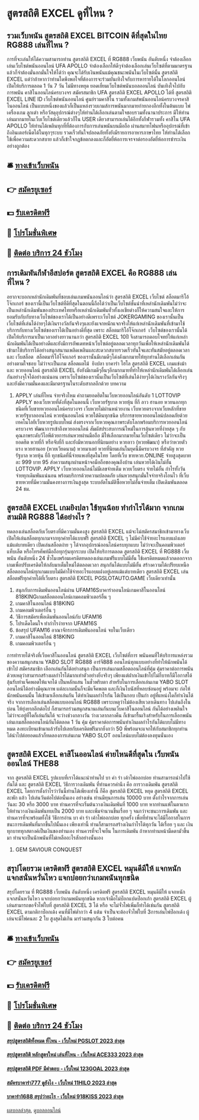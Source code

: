 # สูตรสถิติ EXCEL ดูที่ไหน ?
## รวมเว็บพนัน สูตรสถิติ EXCEL BITCOIN ดีที่สุดในไทย RG888 เล่นที่ไหน ?
การที่จะเล่นให้ได้ความสามารถท่าน สูตรสถิติ EXCEL ที่ RG888 เว็บพนัน อันดับหนึ่ง จำต้องเลือกเล่นเว็บไซต์พนันออนไลน์ UFA APOLLO จำต้องเลือกให้ดีๆจำต้องเลือกเล่นเว็บไซต์ที่ตามมาตรฐานแล้วก็จำต้องมั่นอกมั่นใจให้ได้ว่า คุณจะได้รับเงินพนันแม้คุณชนะพนันในเว็บไซต์นั้น สูตรสถิติ EXCEL แต่ว่าถ้าหากว่าท่านใดพึงพอใจที่ต้องการจะร่วมบันเทิงใจกับการหารายได้ในโลกออนไลน์ เปิดให้บริการตลอด 1 วัน 7 วัน ไม่มีทางหยุด ยอดเยี่ยมเว็บไซต์พนันบอลออนไลน์ บันเทิงใจไปกับ การพนัน
คาสิโนออนไลน์ครบวงจร สมัครสมาชิก UFA สูตรสถิติ EXCEL APOLLO ได้ที่ สูตรสถิติ EXCEL LINE ID เว็บไซต์พนันออนไลน์ ศูนย์รวมคาสิโน รวมทั้งเกมส์พนันออนไลน์ครบวงจรคาสิโนออนไลน์ เป็นแบบหนึ่งของแล้วก็เป็นแหล่งรวบเกมส์การพนันมากมายก่ายกองอีกทั้งในต้นแบบ ไพ่ เครื่องเกม ลูกเต๋า หรือวัสดุอุปกรณ์ต่างๆให้ท่านได้เลือกเล่นตามใจชอบรวมทั้งนานาประการ มีให้ท่านเล่นมากมายในเว็บเว็บไซต์เดียวแล้วก็ใน USER เดียวสามารถเล่นได้อีกทั้งกีฬารวมทั้ง
คาสิโน UFA APOLLO ให้ท่านได้เพลินทุกที่ที่ต้องการกับการเล่นพนันบนมือถือ ผ่านสมาทโฟนหรืออุปกรณ์ที่เข้าถึงอินเตอร์เน็ตได้ในทุกๆระบบ รวดเร็วทันใจปลอดภัยทั้งยังมีรายการอาหารภาษาไทย ให้ท่านได้เลือกใช้เพื่อความสะดวกสบาย แล้วก็เข้าใจกฏข้อตกลงและก็อัตยี่ห้อการเจรจาต่อรองอัตยี่ห้อการชำระเงินอย่างถูกต้อง

## 🛎 [ทางเข้าเว็บพนัน](https://bit.ly/3SdLNi2)
## 👉 [สมัครยูเซอร์](https://bit.ly/3SdLNi2)
## 💵 [รับเครดิตฟรี](https://bit.ly/3dyRKHj)
## 👑 [โปรโมชั่นพิเศษ](https://bit.ly/3dyRKHj)
## 📱 [ติดต่อ บริการ 24 ชัวโมง](https://bit.ly/3dyRKHj)

## การเดิมพันกีฬาอีสปอร์ต สูตรสถิติ EXCEL คือ RG888 เล่นที่ไหน ?
อยากจะบอกเหล่านักเดิมพันที่ชอบเล่นเกมพนันออนไลน์ว่า สูตรสถิติ EXCEL เว็บไซต์ สล็อตมาริโอ้โจ๊กเกอร์ ของเรานี้เป็นเว็บไซต์ที่ดีที่สุดในตอนนี้ถือได้ว่าเป็นเว็บไซต์ชั้นนำที่เหล่านักเดิมพันไม่ว่าจะเป็นเหล่านักเดิมพันของประเทศไทยหรือเหล่านักเดิมพันทั่วทั้งเอเชียต่างก็ให้ความสนใจและให้การยอมรับกับกับทางเว็บไซต์ของเราได้เป็นอย่างดีเพราะเว็บไซต์ JOKERGAMING ของเรานั้นเป็นเว็บไซต์ที่เล่นได้ง่ายๆได้เงินรางวัลกันจริงๆและยังแจกหนักแจกจริงให้แก่เหล่านักเดิมพันที่เข้ามาใช้บริการกับทางเว็บไซต์ของเราได้เป็นอย่างดีที่สุด เพราะ สล็อตมาริโอ้โจ๊กเกอร์  เว็บไซต์ของเรานั้นได้เปิดให้บริการมาเป็นเวลาอย่างยาวนานกว่า สูตรสถิติ EXCEL 10ปี จึงสามารถตอบโจทย์ให้แก่เหล่านักเดิมพันได้เป็นอย่างดีและยังมีการอัพเดทหน้าเว็บไซต์อยู่ตลอดเวลาทุกวันเพื่อให้เหล่านักเดิมพันได้เข้ามาใช้บริการได้อย่างสนุกสนานเพลิดเพลินและสะดวกสบายรวดเร็วทันใจและทันสมัยอยู่ตลอดเวลาและ เว็บสล็อต  สล็อตมาริโอ้โจ๊กเกอร์ ของเรานั้นมีเกมดีๆโด่งดังมากมายให้ทุกท่านได้เลือกเล่นกันอย่างตามใจชอบ ไม่ว่าจะเป็นเกม สล็อตผลไม้  ยิงปลา บาคาร่า ไฮโล สูตรสถิติ EXCEL เกมแข่งม้า และ หวยออนไลน์ สูตรสถิติ EXCEL ยังยังมีเกมดีๆอื่นๆอีกมากมายที่ทำให้เหล่านักเดิมพันได้เลือกเล่นกันอย่างจุใจได้อย่างแน่นอน เพราเว็บไซต์ของเรานั้นเป็นเว็บไซต์ที่เล่นได้ง่ายๆได้เงินรางวัลกันจริงๆ และยังมีความมั่นคงและมีมาตรฐานในระดับสากลอีกด้วย
บทความ
1. APPLY เล่นที่ไหน จ่ายจริงไหม คำถามยอดฮิตในเว็บหวยออนไลน์อันดับ 1 LOTTOVIP APPLY ของเว็บหวยที่ดังที่สุดในตอนนี้ เว็บหวยรัฐบาล หวยหุ้น ยี่กี ลาว ฮานอย หวยนอกทุกชนิดที่เว็บขายหวยออนไลน์ครบวงจร เว็บหวยไม่ผ่านหน่วยงาน เว็บหวยตรงจากเว็บหลักที่ขายหวยรัฐบาลออนไลน์ หวยหุ้นออนไลน์ หวยใต้ดินทุกชนิด บริการขายหวยออนไลน์ปลอดภัยด้วยเทคโนโลยีเว็บหวยรูปแบบใหม่ ส่งตรงจากเว็บหวยคุณภาพระดับโลกพร้อมบริการหวยออนไลน์ครบวงจร พัฒนาการเข้าถึงหวยออนไลน์ สัมผัสประสบการณ์ใหม่ในการลุ้นหวยที่ง่ายสุด ๆ กับคุณภาพระดับวีไอพีด้วยการเล่นหวยผ่านมือถือ มีให้เลือกมากมายในเว็บไซต์เดียว ไม่ว่าจะเป็นยอดฮิต หวยยี่กี หรือจับยี่กี และยังมีหวยนอกที่นิยมอย่าง หวยลาว (หวยพัฒนา) หรือว่าหวยตัวแรง หวยฮานอย (หวยเวียดนาม) หวยมาเลย์ หวยที่นิยมเล่นในยุคนี้มีครบวงจร ที่สำคัญ หวยรัฐบาล หวยหุ้น ยี่กี ทุกชนิดที่นี่จ่ายแพงที่สุดในไทย โดยที่เว็บ ขายหวย.ONLINE จ่ายสูงสุดบาทละ 999 บาท 95 ส่งความสนุกผ่านหน้าจอมือถือของคุณถึงบ้าน เล่นหวยได้เงินไม่อั้น LOTTOVIP. APPLY เว็บหวยออนไลน์ไม่มีเลขจ่ายเต็ม หวยเว็บตรง จ่ายไม่อั้น กำไรทั้งวัน จ่ายทุกเดิมพันแน่นอน พร้อมบริการด้วยความปลอดภัย เล่นหวยสนุกมั่นใจจ่ายจริงโอนไว ที่เว็บขายหวยที่มีความมั่นคงทางการเงินสูงสุด ระบบอัตโนมัติซื้อหวยไม่อั้นจ่ายเต็ม เปิดเดิมพันตลอด 24 ชม.

## สูตรสถิติ EXCEL เกมยิงปลา ใช้ทุนน้อย ทำกำไรได้มาก จากเกมสามมิติ RG888 ได้อย่างไร ?
ทดลองเล่นสล็อตกับเว็บตรงที่มีความมั่นคงสูง สูตรสถิติ EXCEL แม้จะไม่สมัครสมาชิกเข้ามาทางเว็บเปิดให้เล่นสล็อตทุกเกมจากทุกค่ายได้แบบฟรี สูตรสถิติ EXCEL ๆ ไม่มีค่าใช้จ่ายอะไรแอบแฝงเลยแม้แต่บาทเดียว เปิดเล่นสล็อตง่าย ๆ ได้จากอุปกรณ์ออนไลน์ครบทุกแบบ ไม่ว่าจะเป็นคอมพิวเตอร์ แท็บเล็ต หรือโทรศัพท์มือถือทุกรุ่นทุกระบบ เปิดให้บริการตลอด สูตรสถิติ EXCEL ที่ RG888 เว็บพนัน อันดับหนึ่ง 24 ชั่วโมงพร้อมเครดิตทดลองเล่นเกมฟรีแบบไม่มีอั้น ใช้เครดิตหมดแล้วกดออกจากเกมเพื่อปรับเครดิตให้กลับมาเต็มใหม่ได้ตลอดเวลา สนุกกันได้แบบไม่มีอั้น สร้างความได้เปรียบเหนือสล็อตออนไลน์ทุกเกมแบบไม่มีค่าใช้จ่ายอะไรแอบแฝงอยู่เลยแม้แต่บาทเดียว สูตรสถิติ EXCEL เล่นสล็อตฟรีทุกค่ายได้ที่เว็บตรง สูตรสถิติ EXCEL PGSLOTAUTO.GAME เว็บเดียวเท่านั้น
1. สนุกกับการเดิมพันออนไลน์ผ่าน UFAM16Sบาคาร่าออนไลน์เกมคาสิโนออนไลน์ 818KINGเกมสล็อตออนไลน์เกมคอมพิวเตอร์อื่น ๆ
2. เกมคาสิโนออนไลน์ 818KING
3. เกมคอมพิวเตอร์อื่น ๆ
4. วิธีการสมัครเพื่อเดิมพันออนไลน์กับ UFAM16
5. โปรเด็ดโดนใจ ทำกำไรง่ายจาก UFAM16S
6. ข้อสรุป UFAM16 อาณาจักรการเดิมพันออนไลน์ จบในเว็บเดียว
7. เกมคาสิโนออนไลน์ 818KING
8. เกมคอมพิวเตอร์อื่น ๆ

การทำรายได้จริงที่เว็บคาสิโนออนไลน์ สูตรสถิติ EXCEL เว็บไซต์ที่การ พนันคนที่ให้บริการแหล่งรวม ของความสนุกสนาน YABO SLOT RG888 อาร์จี888 ออนไลน์ทุกแบบอย่างที่ทำให้นักพนันได้เข้าไป สมัครสมาชิก เลือกเล่นกันได้อย่างสนุก เป็นการเล่นเกมสล็อตออนไลน์ที่คุ้ม คุ้มราคาต่อการพนัน ด้วยเหตุว่าสามารถสร้างผลกำไรได้มากเท่าตัวอย่างยิ่งจริงๆ เพียงแต่ฝากเงินเข้าไปไม่กี่บาทก็มีโอกาสได้ลุ้นรับทำแจ็คพอตให้แจกได้ เป็นหลักแสน ในชั่วพริบตา สำหรับในการเลือกเล่นเกม YABO SLOT ออนไลน์ได้อย่างมีคุณภาพ แต่ละเกมนั้นก็จะมีแจ็คพอต และก็เงินโบนัสที่หลบซ่อนอยู่ พร้อมจะ
ก่อให้นักพนันคนนั้น ได้เข้ามาเลือกเล่นกัน ได้ทำเงินผลกำไรกัน ได้เป็นกอบ เป็นกำ อยู่ที่แหน่งใดก็ทำเงินได้จริง จากการเลือกเล่นสล็อตแบบออนไลน์ RG888 เพราะเหตุว่าไม่ต้องเสียเวลาเดินทาง ไปเล่นถึงในบ่อน ให้ยุ่งยากอีกต่อไป ก็สามารถร่วมสนุกสนานเล่นกันบนเว็บคาสิโนออนไลน์ กันได้อย่างเพลินใจ ไม่ว่าจะอยู่ที่ใดก็เล่นกันได้ จะว่างช่วงกลางวัน ว่างเวลากลางคืน ก็เข้ามารื้นเริงสำหรับในการเลือกพนันเล่นเกมสล็อตออนไลน์กันได้ตลอด 1 วัน คุ้ม คุ้มราคาต่อการพนันทำเงินผลกำไรกันได้แบบไม่มีทางหมด ลงทะเบียนเข้ามาแล้วรับไปเลยกับเครดิตฟรีมากยิ่งกว่า 50 พี่พร้อมจะแจกให้กับสมาชิกทุกท่าน ได้นำไปต่อยอดแล้วก็ทดลองการเล่นเกม YABO SLOT ออนไลน์แบบไม่ต้องลงทุนนั่นเอง

## สูตรสถิติ EXCEL คาสิโนออนไลน์ ค่ายไหนดีที่สุดใน เว็บพนันออนไลน์ THE88
จาก สูตรสถิติ EXCEL รูปแบบที่เราได้แนะนำท่านไป บา ค่า ร่า เค้าไพ่ออกบ่อย ท่านสามารถนำไปใช้กันได้ และ สูตรสถิติ EXCEL วิธีการวางเดิมพัน ที่ท่านควรคำนึง คือ การวางเดิมพัน สูตรสถิติ EXCEL โดยการตั้งกำไรว่าวันนี้ท่านได้เพียงเท่านี้ ก็คือ สูตรสถิติ EXCEL หยุด สูตรสถิติ EXCEL ละพัก แล้ว ไปเล่นวันต่อไปต่อนั้นเอง อย่างเช่น ท่านมีทุนการเล่น 10000 บาท ตั้งกำไรจากการเล่นวันละ 30 หรือ 3000 บาท ท่านควรที่จะเริ่มต้นวางเงินเดิมพันที่ 1000 บาท หากท่านแพ้ในตาแรก ให้ท่านวางเงินเดิมพันทบเป็น 2000 บาท และเพิ่มจำนวนขึ้นเรื่อย ๆ จนกว่าจะชนะการเดิมพัน และ ท่านควรที่จะพร้อมทั้งใช้ วิธีการอ่าน บา ค่า ร่า เค้าไพ่ออกบ่อย ทุกครั้ง เพื่อที่ท่านจะได้มีโอกาสในการชนะการเดิมพันที่มากขึ้นไปนั้นเอง เพียงเท่านี้ ท่านก็สามารถสร้างเงินกำไรได้ทุกวัน ได้เรื่อย ๆ และ เงินทุกบาททุกสตางค์เป็นเงินของท่านเอง ท่านควรที่จะใจเย็น ในการเดิมพัน ถ้าหากท่านหน้ามืดตามัวขึ้นมา ท่านจะเป็นนักพนันที่ไม่เหลืออะไรสักอย่างนั้นเอง
1. GEM SAVIOUR CONQUEST

## สรุปโดยรวม เครดิตฟรี สูตรสถิติ EXCEL หมุนดีมีให้ แจกหนัก แจกสนั่นหวั่นไหว แจกบ่อยกว่าเกมพนันทุกชนิด
สรุปโดยรวม ที่ RG888 เว็บพนัน อันดับหนึ่ง เครดิตฟรี สูตรสถิติ EXCEL หมุนดีมีให้ แจกหนัก แจกสนั่นหวั่นไหว แจกบ่อยกว่าเกมพนันทุกชนิด หากเจ้ามือไม่ป๊อกแปดป๊อกเก้า สูตรสถิติ EXCEL ผู้เล่นสามารถขอจั่วไพ่ใบที่ สูตรสถิติ EXCEL 3 ได้ หรือ จะไม่จั่วไพ่เพิ่มก็ทำได้เช่นกัน สูตรสถิติ EXCEL ตามกติกาป๊อกเด้ง คนที่มีไพ่ต่ำกว่า 4 แต้ม จำเป็นจะต้องจั่วไพ่ใบที่ 3การเล่นไพ่ป๊อกเด้ง ผู้เล่นจะมีไพ่คนละ 2 ใบ สูงสุดไม่เกิน มาร่วมสนุกกัน 3 ใบต่อคน

## 🛎 [ทางเข้าเว็บพนัน](https://bit.ly/3SdLNi2)
## 👉 [สมัครยูเซอร์](https://bit.ly/3SdLNi2)
## 💵 [รับเครดิตฟรี](https://bit.ly/3dyRKHj)
## 👑 [โปรโมชั่นพิเศษ](https://bit.ly/3dyRKHj)
## 📱 [ติดต่อ บริการ 24 ชัวโมง](https://bit.ly/3dyRKHj)

#### [สรุปสูตรสถิติทั้งหมด ที่ไหน - เว็บใหม่ PGSLOT 2023 ล่าสุด](https://atom.io/themes/สรุปสูตรสถิติทั้งหมด%20ที่ไหน%20-%20เว็บใหม่%20pgslot%202023%20ล่าสุด)
#### [สรุปสูตรสถิติ หลักสูตรใหม่ เล่นที่ไหน - เว็บใหม่ ACE333 2023 ล่าสุด](https://atom.io/themes/สรุปสูตรสถิติ%20หลักสูตรใหม่%20เล่นที่ไหน%20-%20เว็บใหม่%20ace333%202023%20ล่าสุด)
#### [สรุปสูตรสถิติ PDF มีคำตอบ - เว็บใหม่ 123GOAL 2023 ล่าสุด](https://atom.io/themes/สรุปสูตรสถิติ%20pdf%20มีคำตอบ%20-%20เว็บใหม่%20123goal%202023%20ล่าสุด)
#### [สมัครบาคาร่า777 ดูยังไง - เว็บใหม่ 11HILO 2023 ล่าสุด](https://atom.io/themes/สมัครบาคาร่า777%20ดูยังไง%20-%20เว็บใหม่%2011hilo%202023%20ล่าสุด)
#### [บาคาร่า1688 สรุปว่าอะไร - เว็บใหม่ 918KISS 2023 ล่าสุด](https://atom.io/themes/บาคาร่า1688%20สรุปว่าอะไร%20-%20เว็บใหม่%20918kiss%202023%20ล่าสุด)

[ผลบอลล่าสุด](https://siamsport.tv "ผลบอลล่าสุด"), [ดูบอลออนไลน์](https://siamsport.tv/ดูบอลสด "ดูบอลออนไลน์")